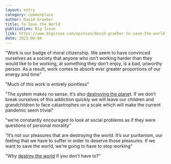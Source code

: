 ```yaml
---
layout: entry
category: commonplace
author: David Graeber
title: To Save the World
publication: Big Issue
link: https://www.bigissue.com/opinion/david-graeber-to-save-the-world-were-going-to-have-to-stop-working/
date: 2023-06-04
---
```


"Work is our badge of moral citizenship. We seem to have convinced ourselves as a society that anyone who isn’t working harder than they would like to be working, at something they don’t enjoy, is a bad, unworthy person. As a result, work comes to absorb ever greater proportions of our energy and time"

"Much of this work is entirely pointless"

"The system makes no sense. It’s also [destroying the plane](https://wordpress.bigissue.com/opinion/climate-concern-is-distinctly-unremarkable-why-is-not-more-being-done/)t. If we don’t break ourselves of this addiction quickly we will leave our children and grandchildren to face catastrophes on a scale which will make the current pandemic seem trivial"

"we’re constantly encouraged to look at social problems as if they were questions of personal morality"

"It’s not our pleasures that are destroying the world. It’s our puritanism, our feeling that we have to suffer in order to deserve those pleasures. If we want to save the world, we’re going to have to stop working"

"Why [destroy the world](https://wordpress.bigissue.com/latest/when-it-comes-to-climate-the-future-generations-pledge-is-the-only-way/) if you don’t have to?"
